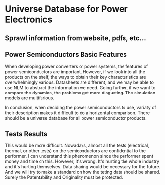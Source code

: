 # Universe Database for Power Electronics

## Sprawl information from website, pdfs, etc...

## Power Semiconductors Basic Features
When developing power converters or power systems, the features of power semiconductors are important. 
However, if we look into all the products on the shelf, the ways to obtain their key characteristics are overwhelmingly various. 
Datasheets are different, and we may be able to use NLM to abstract the information we need. 
Going further, if we want to compare the dynamics, the problems get more disgusting. The simulation models are multifarious. 

In conclusion, when deciding the power semiconductors to use, variaty of their description makes it difficult to do a horizontal comparison. 
There should be a universe database for all power semiconductor products. 


## Tests Results
This would be more difficult. 
Nowadays, almost all the tests (electrical, thermal, or other tests) on the semiconductors are confidential to the performer. 
I can understand this phenomenon since the performer spent money and time on this. 
However, it's wrong. It's hurting the whole industry and it's hurting themselves. 
Data sharing would be necessary for the future. And we will try to make a standard on how the teting data should be shared. 
Surely the Patentability and Originality must be protected. 
